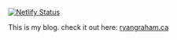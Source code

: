 [![Netlify Status](https://api.netlify.com/api/v1/badges/130927ba-035d-48e7-8a82-95fd0838194b/deploy-status)](https://app.netlify.com/sites/ryangraham/deploys)

This is my blog.
check it out here:
[ryangraham.ca](ryangraham.ca)